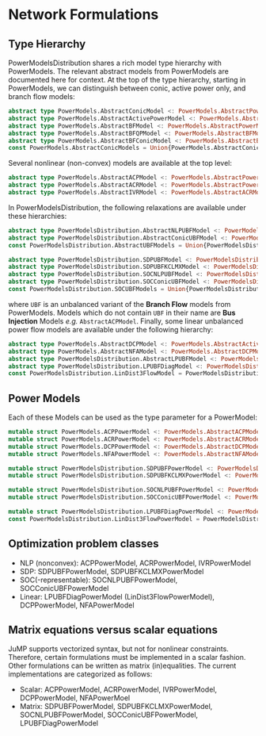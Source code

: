 # Network Formulations

## Type Hierarchy

PowerModelsDistribution shares a rich model type hierarchy with PowerModels. The relevant abstract models from PowerModels are documented here for context. At the top of the type hierarchy, starting in PowerModels, we can distinguish between conic, active power only, and branch flow models:

```julia
abstract type PowerModels.AbstractConicModel <: PowerModels.AbstractPowerModel end
abstract type PowerModels.AbstractActivePowerModel <: PowerModels.AbstractPowerModel end
abstract type PowerModels.AbstractBFModel <: PowerModels.AbstractPowerModel end
abstract type PowerModels.AbstractBFQPModel <: PowerModels.AbstractBFModel end
abstract type PowerModels.AbstractBFConicModel <: PowerModels.AbstractBFModel end
const PowerModels.AbstractConicModels = Union{PowerModels.AbstractConicModel, PowerModels.AbstractBFConicModel}
```

Several nonlinear (non-convex) models are available at the top level:

```julia
abstract type PowerModels.AbstractACPModel <: PowerModels.AbstractPowerModel end
abstract type PowerModels.AbstractACRModel <: PowerModels.AbstractPowerModel end
abstract type PowerModels.AbstractIVRModel <: PowerModels.AbstractACRModel end
```

In PowerModelsDistribution, the following relaxations are available under these hierarchies:

```julia
abstract type PowerModelsDistribution.AbstractNLPUBFModel <: PowerModels.AbstractBFQPModel end
abstract type PowerModelsDistribution.AbstractConicUBFModel <: PowerModels.AbstractBFConicModel end
const PowerModelsDistribution.AbstractUBFModels = Union{PowerModelsDistribution.AbstractNLPUBFModel, PowerModelsDistribution.AbstractConicUBFModel}

abstract type PowerModelsDistribution.SDPUBFModel <: PowerModelsDistribution.AbstractConicUBFModel end
abstract type PowerModelsDistribution.SDPUBFKCLMXModel <: PowerModelsDistribution.SDPUBFModel end
abstract type PowerModelsDistribution.SOCNLPUBFModel <: PowerModelsDistribution.AbstractNLPUBFModel end
abstract type PowerModelsDistribution.SOCConicUBFModel <: PowerModelsDistribution.AbstractConicUBFModel end
const PowerModelsDistribution.SOCUBFModels = Union{PowerModelsDistribution.SOCNLPUBFModel, PowerModelsDistribution.SOCConicUBFModel}
```

where `UBF` is an unbalanced variant of the __Branch Flow__ models from PowerModels. Models which do not contain `UBF` in their name are __Bus Injection__ Models _e.g._ `AbstractACPModel`. Finally, some linear unbalanced power flow models are available under the following hierarchy:

```julia
abstract type PowerModels.AbstractDCPModel <: PowerModels.AbstractActivePowerModel end
abstract type PowerModels.AbstractNFAModel <: PowerModels.AbstractDCPModel end
abstract type PowerModelsDistribution.AbstractLPUBFModel <: PowerModelsDistribution.AbstractNLPUBFModel end
abstract type PowerModelsDistribution.LPUBFDiagModel <: PowerModelsDistribution.AbstractLPUBFModel end
const PowerModelsDistribution.LinDist3FlowModel = PowerModelsDistribution.LPUBFDiagModel
```

## Power Models

Each of these Models can be used as the type parameter for a PowerModel:

```julia
mutable struct PowerModels.ACPPowerModel <: PowerModels.AbstractACPModel PowerModels.@pm_fields end
mutable struct PowerModels.ACRPowerModel <: PowerModels.AbstractACRModel PowerModels.@pm_fields end
mutable struct PowerModels.DCPPowerModel <: PowerModels.AbstractDCPModel PowerModels.@pm_fields end
mutable struct PowerModels.NFAPowerModel <: PowerModels.AbstractNFAModel PowerModels.@pm_fields end

mutable struct PowerModelsDistribution.SDPUBFPowerModel <: PowerModelsDistribution.SDPUBFModel PowerModels.@pm_fields end
mutable struct PowerModelsDistribution.SDPUBFKCLMXPowerModel <: PowerModelsDistribution.SDPUBFKCLMXModel PowerModels.@pm_fields end

mutable struct PowerModelsDistribution.SOCNLPUBFPowerModel <: PowerModelsDistribution.SOCNLPUBFModel PowerModels.@pm_fields end
mutable struct PowerModelsDistribution.SOCConicUBFPowerModel <: PowerModelsDistribution.SOCConicUBFModel PowerModels.@pm_fields end

mutable struct PowerModelsDistribution.LPUBFDiagPowerModel <: PowerModelsDistribution.LPUBFDiagModel PowerModels.@pm_fields end
const PowerModelsDistribution.LinDist3FlowPowerModel = PowerModelsDistribution.LPUBFDiagPowerModel
```

## Optimization problem classes

- NLP (nonconvex): ACPPowerModel, ACRPowerModel, IVRPowerModel
- SDP: SDPUBFPowerModel, SDPUBFKCLMXPowerModel
- SOC(-representable): SOCNLPUBFPowerModel, SOCConicUBFPowerModel
- Linear: LPUBFDiagPowerModel (LinDist3FlowPowerModel), DCPPowerModel, NFAPowerModel

## Matrix equations versus scalar equations

JuMP supports vectorized syntax, but not for nonlinear constraints. Therefore, certain formulations must be implemented in a scalar fashion. Other formulations can be written as matrix (in)equalities. The current implementations are categorized as follows:

- Scalar: ACPPowerModel, ACRPowerModel, IVRPowerModel, DCPPowerModel, NFAPowerMoel
- Matrix: SDPUBFPowerModel, SDPUBFKCLMXPowerModel, SOCNLPUBFPowerModel, SOCConicUBFPowerModel, LPUBFDiagPowerModel
